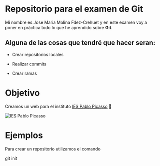 # Repositorio para el examen de Git
Mi nombre es Jose Maria Molina Fdez-Crehuet y en este examen voy a poner en práctica todo lo que he aprendido sobre **Git**.

## Alguna de las cosas que tendré que hacer seran:
- Crear repositorios locales
* Realizar commits
+ Crear ramas

# Objetivo
Creamos un web para el instituto [IES Pablo Picasso](https://www.iespablopicasso.com/wp-content/uploads) :school:


![IES Pablo Picasso](https://fpiespablopicasso.es/wp-content/uploads/2022/03/LOGOTIPO-IES-PABLO-PICASSO-texto-morado.png)

# Ejemplos
Para crear un repositorio utilizamos el comando

git init



